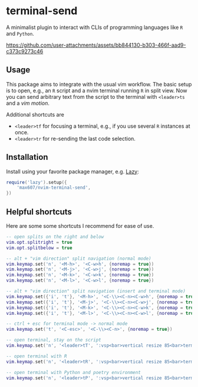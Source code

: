 # terminal-send

A minimalist plugin to interact with CLIs of programming languages like `R` and `Python`.

https://github.com/user-attachments/assets/bb844130-b303-466f-aad9-c373c9273c46

## Usage

This package aims to integrate with the usual vim workflow.
The basic setup is to open, e.g., an `R` script and a nvim terminal running `R` in split view.
Now you can send arbitrary text from the script to the terminal with `<leader>ts` and a *vim motion*.

Additional shortcuts are

* `<leader>tf` for focusing a terminal, e.g., if you use several `R` instances at once.
* `<leader>tr` for re-sending the last code selection.

## Installation

Install using your favorite package manager, e.g. [Lazy](https://github.com/folke/lazy.nvim):

```lua
require('lazy').setup({
    'max607/nvim-terminal-send',
})
```

## Helpful shortcuts

Here are some some shortcuts I recommend for ease of use.

```lua
-- open splits on the right and below
vim.opt.splitright = true
vim.opt.splitbelow = true

-- alt + "vim direction" split navigation (normal mode)
vim.keymap.set('n', '<M-h>', '<C-w>h', {noremap = true})
vim.keymap.set('n', '<M-j>', '<C-w>j', {noremap = true})
vim.keymap.set('n', '<M-k>', '<C-w>k', {noremap = true})
vim.keymap.set('n', '<M-l>', '<C-w>l', {noremap = true})

-- alt + "vim direction" split navigation (insert and terminal mode)
vim.keymap.set({'i', 't'}, '<M-h>', '<C-\\><C-n><C-w>h', {noremap = true})
vim.keymap.set({'i', 't'}, '<M-j>', '<C-\\><C-n><C-w>j', {noremap = true})
vim.keymap.set({'i', 't'}, '<M-k>', '<C-\\><C-n><C-w>k', {noremap = true})
vim.keymap.set({'i', 't'}, '<M-l>', '<C-\\><C-n><C-w>l', {noremap = true})

-- ctrl + esc for terminal mode -> normal mode
vim.keymap.set('t', '<C-esc>', '<C-\\><C-n>', {noremap = true})

-- open terminal, stay on the script
vim.keymap.set('n', '<leader>tT', ':vsp<bar>vertical resize 85<bar>term<cr><C-w>h', {noremap = true})

-- open terminal with R
vim.keymap.set('n', '<leader>tR', ':vsp<bar>vertical resize 85<bar>term<cr>:set syntax=r<cr>iR<cr><C-l><C-\\><C-n><C-w>h', {noremap = true})

-- open terminal with Python and poetry environment
vim.keymap.set('n', '<leader>tP', ':vsp<bar>vertical resize 85<bar>term<cr>:set syntax=python<cr>isource $(poetry env info --path)/bin/activate && python<cr><C-l><C-\\><C-n><C-w>h', {noremap = true})
```
